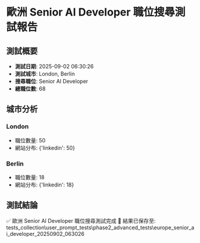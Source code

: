 # 歐洲 Senior AI Developer 職位搜尋測試報告

## 測試概要
- **測試日期**: 2025-09-02 06:30:26
- **測試城市**: London, Berlin
- **搜尋職位**: Senior AI Developer
- **總職位數**: 68

## 城市分析

### London
- 職位數量: 50
- 網站分布: {'linkedin': 50}

### Berlin  
- 職位數量: 18
- 網站分布: {'linkedin': 18}

## 測試結論
✅ 歐洲 Senior AI Developer 職位搜尋測試完成
📁 結果已保存至: tests_collection\user_prompt_tests\phase2_advanced_tests\europe_senior_ai_developer_20250902_063026
